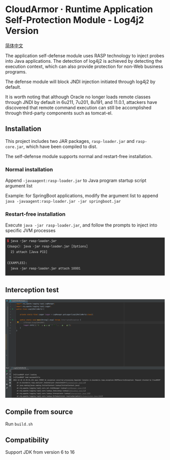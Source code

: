 # CloudArmor · Runtime Application Self-Protection Module - Log4j2 Version

[简体中文](README.md)

The application self-defense module uses RASP technology to inject probes into Java applications. The detection of log4j2 is achieved by detecting the execution context, which can also provide protection for non-Web business programs.

The defense module will block JNDI injection initiated through log4j2 by default. 

It is worth noting that although Oracle no longer loads remote classes through JNDI by default in 6u211, 7u201, 8u191, and 11.0.1, attackers have discovered that remote command execution can still be accomplished through third-party components such as tomcat-el. 

## Installation

This project includes two JAR packages, ```rasp-loader.jar``` and ```rasp-core.jar```, which have been compiled to dist.

The self-defense module supports normal and restart-free installation. 

### Normal installation

Append ```-javaagent:rasp-loader.jar``` to Java program startup script argument list

Example: for SpringBoot applications, modify the argument list to append ```java -javaagent:rasp-loader.jar -jar springboot.jar ```


### Restart-free installation

Execute ```java -jar rasp-loader.jar```, and follow the prompts to inject into specific JVM processes 

![img.png](img/1.png)

## Interception test

![img.png](img/2.png)

## Compile from source

Run ```build.sh```

## Compatibility

Support JDK from version 6 to 16 

